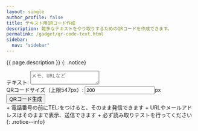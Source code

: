 ```yaml
---
layout: single
author_profile: false
title: テキスト用QRコード作成
description: 雑多なテキストをやり取りするためのQRコードを作成できます。
permalink: /gadget/qr-code-text.html
sidebar:
  nav: "sidebar"
---
```

{{ page.description }}
{: .notice}
<div id="qr-code-text" class="form-mimic">
<div>
	<label for="note">テキスト:</label>
	<textarea type="textarea" id="note" value="" placeholder="メモ、URLなど"></textarea>
</div>
<div>
	<label for="qrsize">QRコードサイズ（上限547px）:</label>
	<input type="text" id="qrsize" value="200">px
</div>
<div>
	<input id="create_qr_text" type="button" value="QRコード生成" class="generate btn btn--primary">
</div>
<div id="qr_text">
</div>
</div>
+ 電話番号の前にTEL:をつけると、そのまま発信できます
+ URLやメールアドレスはそのままで表示、送信できます
+ 必ず読み取りテストを行ってください
{: .notice--info}